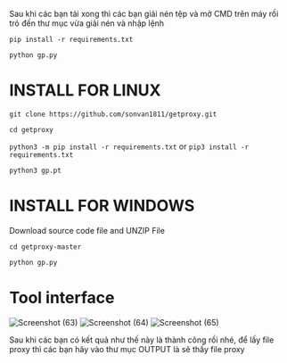 Sau khi các bạn tải xong thì các bạn giải nén tệp và mở CMD trên máy rồi trỏ đến thư mục vừa giải nén và nhập lệnh

`pip install -r requirements.txt`

`python gp.py`
# INSTALL FOR LINUX

`git clone https://github.com/sonvan1811/getproxy.git`

`cd getproxy`

`python3 -m pip install -r requirements.txt` or `pip3 install -r requirements.txt`

`python3 gp.pt`

# INSTALL FOR WINDOWS

Download source code file and UNZIP File

`cd getproxy-master`

`python gp.py`

# Tool interface
![Screenshot (63)](https://user-images.githubusercontent.com/93322212/153748845-008dc236-9e14-4d16-be7f-5715c36c770b.png?raw=true)
![Screenshot (64)](https://user-images.githubusercontent.com/93322212/153748858-6cf50864-142f-42b8-b926-210327dfab8a.png?raw=true)
![Screenshot (65)](https://user-images.githubusercontent.com/93322212/153748862-06343e69-cfbb-4d6a-b559-df96f5791f37.png?raw=true)

Sau khi các bạn có kết quả như thế này là thành công rồi nhé, để lấy file proxy thì các bạn hãy vào thư mục OUTPUT là sẽ thấy file proxy
